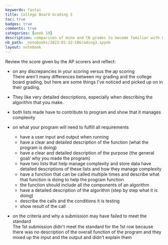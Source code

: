 ```yaml
---
keywords: fastai
title: College Board Grading 3
toc: true 
badges: true
comments: true 
categories: [week 19]
description: comparison of mine and CB grades to become familiar with CB rubric
nb_path: _notebooks/2023-01-22-CBGrading3.ipynb
layout: notebook
---
```


<!--
#################################################
### THIS FILE WAS AUTOGENERATED! DO NOT EDIT! ###
#################################################
# file to edit: _notebooks/2023-01-22-CBGrading3.ipynb
-->

<div class="container" id="notebook-container">
        
<div class="cell border-box-sizing text_cell rendered"><div class="inner_cell">
<div class="text_cell_render border-box-sizing rendered_html">
<p>Review the score given by the AP scorers and reflect:</p>
<ul>
<li><p>on any discrepancies in your scoring versus the ap scoring
<br>There aren't many differences between my grading and the college board grading, but here are some things I've noticed and picked up on in their grading.</p>
</li>
<li><p>They like very detailed descriptions, especially when describing the algorithm that you make.</p>
</li>
<li><p>both lists made have to contribute to program and show that it manages complexity</p>
</li>
<li><p>on what your program will need to fulfill all requirements</p>
<ul>
<li>have a user input and output when running</li>
<li>have a clear and detailed description of the function (what the program is doing)</li>
<li>have a clear and detailed description of the purpose (the general goal/ why you made the program)</li>
<li>have two lists that help manage complexity and store data
have detailed descriptions of these lists and how they manage complexity</li>
<li>have a function that can be called multiple times and describe what that function is doing to help the program function</li>
<li>the function should include all the components of an algorithm </li>
<li>have a detailed description of the algorithm (step by step what it is doing)</li>
<li>describe the calls and the conditions it is testing</li>
<li>show result of the call
<br></li>
</ul>
</li>
<li><p>on the criteria and why a submission may have failed to meet the standard
<br>The 1st submission didn't meet the standard for the 1st row because there was no description of the overall function of the program and they mixed up the input and the output and didn't explain them</p>
</li>
</ul>

</div>
</div>
</div>
</div>
 

